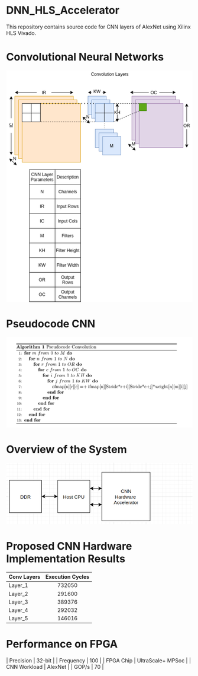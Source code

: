 # DNN_HLS_Accelerator
This repository contains source code for CNN layers of AlexNet  using Xilinx HLS Vivado.
# Convolutional Neural Networks
![plot](./cnn_page5.png)
# Pseudocode CNN
![plot](./algo_cnn.png)
# Overview of the System
![plot](./overview.png)
# Proposed CNN Hardware Implementation Results
| Conv Layers   | Execution Cycles  |
| ------------- |:-----------------:| 
| Layer_1       | 732050            |
| Layer_2       | 291600            | 
| Layer_3       | 389376            |
| Layer_4       | 292032            |
| Layer_5       | 146016            |
# Performance on FPGA 
| Precision     | 32-bit            |
| Frequency     | 100               | 
| FPGA Chip     | UltraScale+ MPSoc |
| CNN Workload  | AlexNet           |
| GOP/s         | 70                | 

